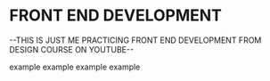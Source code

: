 # FRONT END DEVELOPMENT

--THIS IS JUST ME PRACTICING FRONT END DEVELOPMENT FROM DESIGN COURSE ON YOUTUBE--

example
example
example
example
